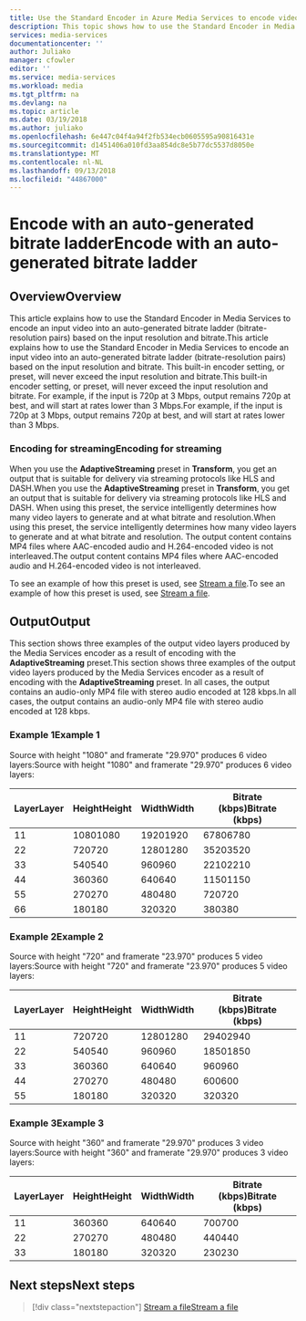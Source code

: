 ```yaml
---
title: Use the Standard Encoder in Azure Media Services to encode videos using an auto-generated bitrate ladder | Microsoft Docs
description: This topic shows how to use the Standard Encoder in Media Services to encode an input video with an auto-generated bitrate ladder, based on the input resolution and bitrate. The input resolution and bitrate will never be exceeded. For example, if the input is 720p at 3Mbps, output will remain 720p at best, and will start at rates lower than 3Mbps.
services: media-services
documentationcenter: ''
author: Juliako
manager: cfowler
editor: ''
ms.service: media-services
ms.workload: media
ms.tgt_pltfrm: na
ms.devlang: na
ms.topic: article
ms.date: 03/19/2018
ms.author: juliako
ms.openlocfilehash: 6e447c04f4a94f2fb534ecb0605595a90816431e
ms.sourcegitcommit: d1451406a010fd3aa854dc8e5b77dc5537d8050e
ms.translationtype: MT
ms.contentlocale: nl-NL
ms.lasthandoff: 09/13/2018
ms.locfileid: "44867000"
---
```

#  <a name="encode-with-an-auto-generated-bitrate-ladder"></a><span data-ttu-id="48d93-105">Encode with an auto-generated bitrate ladder</span><span class="sxs-lookup"><span data-stu-id="48d93-105">Encode with an auto-generated bitrate ladder</span></span>

## <a name="overview"></a><span data-ttu-id="48d93-106">Overview</span><span class="sxs-lookup"><span data-stu-id="48d93-106">Overview</span></span>

<span data-ttu-id="48d93-107">This article explains how to use the Standard Encoder in Media Services to encode an input video into an auto-generated bitrate ladder (bitrate-resolution pairs) based on the input resolution and bitrate.</span><span class="sxs-lookup"><span data-stu-id="48d93-107">This article explains how to use the Standard Encoder in Media Services to encode an input video into an auto-generated bitrate ladder (bitrate-resolution pairs) based on the input resolution and bitrate.</span></span> <span data-ttu-id="48d93-108">This built-in encoder setting, or preset, will never exceed the input resolution and bitrate.</span><span class="sxs-lookup"><span data-stu-id="48d93-108">This built-in encoder setting, or preset, will never exceed the input resolution and bitrate.</span></span> <span data-ttu-id="48d93-109">For example, if the input is 720p at 3 Mbps, output remains 720p at best, and will start at rates lower than 3 Mbps.</span><span class="sxs-lookup"><span data-stu-id="48d93-109">For example, if the input is 720p at 3 Mbps, output remains 720p at best, and will start at rates lower than 3 Mbps.</span></span>

### <a name="encoding-for-streaming"></a><span data-ttu-id="48d93-110">Encoding for streaming</span><span class="sxs-lookup"><span data-stu-id="48d93-110">Encoding for streaming</span></span>

<span data-ttu-id="48d93-111">When you use the **AdaptiveStreaming** preset in **Transform**, you get an output that is suitable for delivery via streaming protocols like HLS and DASH.</span><span class="sxs-lookup"><span data-stu-id="48d93-111">When you use the **AdaptiveStreaming** preset in **Transform**, you get an output that is suitable for delivery via streaming protocols like HLS and DASH.</span></span> <span data-ttu-id="48d93-112">When using this preset, the service intelligently determines how many video layers to generate and at what bitrate and resolution.</span><span class="sxs-lookup"><span data-stu-id="48d93-112">When using this preset, the service intelligently determines how many video layers to generate and at what bitrate and resolution.</span></span> <span data-ttu-id="48d93-113">The output content contains MP4 files where AAC-encoded audio and H.264-encoded video is not interleaved.</span><span class="sxs-lookup"><span data-stu-id="48d93-113">The output content contains MP4 files where AAC-encoded audio and H.264-encoded video is not interleaved.</span></span>

<span data-ttu-id="48d93-114">To see an example of how this preset is used, see [Stream a file](stream-files-dotnet-quickstart.md).</span><span class="sxs-lookup"><span data-stu-id="48d93-114">To see an example of how this preset is used, see [Stream a file](stream-files-dotnet-quickstart.md).</span></span>

## <a name="output"></a><span data-ttu-id="48d93-115">Output</span><span class="sxs-lookup"><span data-stu-id="48d93-115">Output</span></span>

<span data-ttu-id="48d93-116">This section shows three examples of the output video layers produced by the Media Services encoder as a result of encoding with the **AdaptiveStreaming** preset.</span><span class="sxs-lookup"><span data-stu-id="48d93-116">This section shows three examples of the output video layers produced by the Media Services encoder as a result of encoding with the **AdaptiveStreaming** preset.</span></span> <span data-ttu-id="48d93-117">In all cases, the output contains an audio-only MP4 file with stereo audio encoded at 128 kbps.</span><span class="sxs-lookup"><span data-stu-id="48d93-117">In all cases, the output contains an audio-only MP4 file with stereo audio encoded at 128 kbps.</span></span>

### <a name="example-1"></a><span data-ttu-id="48d93-118">Example 1</span><span class="sxs-lookup"><span data-stu-id="48d93-118">Example 1</span></span>
<span data-ttu-id="48d93-119">Source with height "1080" and framerate "29.970" produces 6 video layers:</span><span class="sxs-lookup"><span data-stu-id="48d93-119">Source with height "1080" and framerate "29.970" produces 6 video layers:</span></span>

|<span data-ttu-id="48d93-120">Layer</span><span class="sxs-lookup"><span data-stu-id="48d93-120">Layer</span></span>|<span data-ttu-id="48d93-121">Height</span><span class="sxs-lookup"><span data-stu-id="48d93-121">Height</span></span>|<span data-ttu-id="48d93-122">Width</span><span class="sxs-lookup"><span data-stu-id="48d93-122">Width</span></span>|<span data-ttu-id="48d93-123">Bitrate (kbps)</span><span class="sxs-lookup"><span data-stu-id="48d93-123">Bitrate (kbps)</span></span>|
|---|---|---|---|
|<span data-ttu-id="48d93-124">1</span><span class="sxs-lookup"><span data-stu-id="48d93-124">1</span></span>|<span data-ttu-id="48d93-125">1080</span><span class="sxs-lookup"><span data-stu-id="48d93-125">1080</span></span>|<span data-ttu-id="48d93-126">1920</span><span class="sxs-lookup"><span data-stu-id="48d93-126">1920</span></span>|<span data-ttu-id="48d93-127">6780</span><span class="sxs-lookup"><span data-stu-id="48d93-127">6780</span></span>|
|<span data-ttu-id="48d93-128">2</span><span class="sxs-lookup"><span data-stu-id="48d93-128">2</span></span>|<span data-ttu-id="48d93-129">720</span><span class="sxs-lookup"><span data-stu-id="48d93-129">720</span></span>|<span data-ttu-id="48d93-130">1280</span><span class="sxs-lookup"><span data-stu-id="48d93-130">1280</span></span>|<span data-ttu-id="48d93-131">3520</span><span class="sxs-lookup"><span data-stu-id="48d93-131">3520</span></span>|
|<span data-ttu-id="48d93-132">3</span><span class="sxs-lookup"><span data-stu-id="48d93-132">3</span></span>|<span data-ttu-id="48d93-133">540</span><span class="sxs-lookup"><span data-stu-id="48d93-133">540</span></span>|<span data-ttu-id="48d93-134">960</span><span class="sxs-lookup"><span data-stu-id="48d93-134">960</span></span>|<span data-ttu-id="48d93-135">2210</span><span class="sxs-lookup"><span data-stu-id="48d93-135">2210</span></span>|
|<span data-ttu-id="48d93-136">4</span><span class="sxs-lookup"><span data-stu-id="48d93-136">4</span></span>|<span data-ttu-id="48d93-137">360</span><span class="sxs-lookup"><span data-stu-id="48d93-137">360</span></span>|<span data-ttu-id="48d93-138">640</span><span class="sxs-lookup"><span data-stu-id="48d93-138">640</span></span>|<span data-ttu-id="48d93-139">1150</span><span class="sxs-lookup"><span data-stu-id="48d93-139">1150</span></span>|
|<span data-ttu-id="48d93-140">5</span><span class="sxs-lookup"><span data-stu-id="48d93-140">5</span></span>|<span data-ttu-id="48d93-141">270</span><span class="sxs-lookup"><span data-stu-id="48d93-141">270</span></span>|<span data-ttu-id="48d93-142">480</span><span class="sxs-lookup"><span data-stu-id="48d93-142">480</span></span>|<span data-ttu-id="48d93-143">720</span><span class="sxs-lookup"><span data-stu-id="48d93-143">720</span></span>|
|<span data-ttu-id="48d93-144">6</span><span class="sxs-lookup"><span data-stu-id="48d93-144">6</span></span>|<span data-ttu-id="48d93-145">180</span><span class="sxs-lookup"><span data-stu-id="48d93-145">180</span></span>|<span data-ttu-id="48d93-146">320</span><span class="sxs-lookup"><span data-stu-id="48d93-146">320</span></span>|<span data-ttu-id="48d93-147">380</span><span class="sxs-lookup"><span data-stu-id="48d93-147">380</span></span>|

### <a name="example-2"></a><span data-ttu-id="48d93-148">Example 2</span><span class="sxs-lookup"><span data-stu-id="48d93-148">Example 2</span></span>
<span data-ttu-id="48d93-149">Source with height "720" and framerate "23.970" produces 5 video layers:</span><span class="sxs-lookup"><span data-stu-id="48d93-149">Source with height "720" and framerate "23.970" produces 5 video layers:</span></span>

|<span data-ttu-id="48d93-150">Layer</span><span class="sxs-lookup"><span data-stu-id="48d93-150">Layer</span></span>|<span data-ttu-id="48d93-151">Height</span><span class="sxs-lookup"><span data-stu-id="48d93-151">Height</span></span>|<span data-ttu-id="48d93-152">Width</span><span class="sxs-lookup"><span data-stu-id="48d93-152">Width</span></span>|<span data-ttu-id="48d93-153">Bitrate (kbps)</span><span class="sxs-lookup"><span data-stu-id="48d93-153">Bitrate (kbps)</span></span>|
|---|---|---|---|
|<span data-ttu-id="48d93-154">1</span><span class="sxs-lookup"><span data-stu-id="48d93-154">1</span></span>|<span data-ttu-id="48d93-155">720</span><span class="sxs-lookup"><span data-stu-id="48d93-155">720</span></span>|<span data-ttu-id="48d93-156">1280</span><span class="sxs-lookup"><span data-stu-id="48d93-156">1280</span></span>|<span data-ttu-id="48d93-157">2940</span><span class="sxs-lookup"><span data-stu-id="48d93-157">2940</span></span>|
|<span data-ttu-id="48d93-158">2</span><span class="sxs-lookup"><span data-stu-id="48d93-158">2</span></span>|<span data-ttu-id="48d93-159">540</span><span class="sxs-lookup"><span data-stu-id="48d93-159">540</span></span>|<span data-ttu-id="48d93-160">960</span><span class="sxs-lookup"><span data-stu-id="48d93-160">960</span></span>|<span data-ttu-id="48d93-161">1850</span><span class="sxs-lookup"><span data-stu-id="48d93-161">1850</span></span>|
|<span data-ttu-id="48d93-162">3</span><span class="sxs-lookup"><span data-stu-id="48d93-162">3</span></span>|<span data-ttu-id="48d93-163">360</span><span class="sxs-lookup"><span data-stu-id="48d93-163">360</span></span>|<span data-ttu-id="48d93-164">640</span><span class="sxs-lookup"><span data-stu-id="48d93-164">640</span></span>|<span data-ttu-id="48d93-165">960</span><span class="sxs-lookup"><span data-stu-id="48d93-165">960</span></span>|
|<span data-ttu-id="48d93-166">4</span><span class="sxs-lookup"><span data-stu-id="48d93-166">4</span></span>|<span data-ttu-id="48d93-167">270</span><span class="sxs-lookup"><span data-stu-id="48d93-167">270</span></span>|<span data-ttu-id="48d93-168">480</span><span class="sxs-lookup"><span data-stu-id="48d93-168">480</span></span>|<span data-ttu-id="48d93-169">600</span><span class="sxs-lookup"><span data-stu-id="48d93-169">600</span></span>|
|<span data-ttu-id="48d93-170">5</span><span class="sxs-lookup"><span data-stu-id="48d93-170">5</span></span>|<span data-ttu-id="48d93-171">180</span><span class="sxs-lookup"><span data-stu-id="48d93-171">180</span></span>|<span data-ttu-id="48d93-172">320</span><span class="sxs-lookup"><span data-stu-id="48d93-172">320</span></span>|<span data-ttu-id="48d93-173">320</span><span class="sxs-lookup"><span data-stu-id="48d93-173">320</span></span>|

### <a name="example-3"></a><span data-ttu-id="48d93-174">Example 3</span><span class="sxs-lookup"><span data-stu-id="48d93-174">Example 3</span></span>
<span data-ttu-id="48d93-175">Source with height "360" and framerate "29.970" produces 3 video layers:</span><span class="sxs-lookup"><span data-stu-id="48d93-175">Source with height "360" and framerate "29.970" produces 3 video layers:</span></span>

|<span data-ttu-id="48d93-176">Layer</span><span class="sxs-lookup"><span data-stu-id="48d93-176">Layer</span></span>|<span data-ttu-id="48d93-177">Height</span><span class="sxs-lookup"><span data-stu-id="48d93-177">Height</span></span>|<span data-ttu-id="48d93-178">Width</span><span class="sxs-lookup"><span data-stu-id="48d93-178">Width</span></span>|<span data-ttu-id="48d93-179">Bitrate (kbps)</span><span class="sxs-lookup"><span data-stu-id="48d93-179">Bitrate (kbps)</span></span>|
|---|---|---|---|
|<span data-ttu-id="48d93-180">1</span><span class="sxs-lookup"><span data-stu-id="48d93-180">1</span></span>|<span data-ttu-id="48d93-181">360</span><span class="sxs-lookup"><span data-stu-id="48d93-181">360</span></span>|<span data-ttu-id="48d93-182">640</span><span class="sxs-lookup"><span data-stu-id="48d93-182">640</span></span>|<span data-ttu-id="48d93-183">700</span><span class="sxs-lookup"><span data-stu-id="48d93-183">700</span></span>|
|<span data-ttu-id="48d93-184">2</span><span class="sxs-lookup"><span data-stu-id="48d93-184">2</span></span>|<span data-ttu-id="48d93-185">270</span><span class="sxs-lookup"><span data-stu-id="48d93-185">270</span></span>|<span data-ttu-id="48d93-186">480</span><span class="sxs-lookup"><span data-stu-id="48d93-186">480</span></span>|<span data-ttu-id="48d93-187">440</span><span class="sxs-lookup"><span data-stu-id="48d93-187">440</span></span>|
|<span data-ttu-id="48d93-188">3</span><span class="sxs-lookup"><span data-stu-id="48d93-188">3</span></span>|<span data-ttu-id="48d93-189">180</span><span class="sxs-lookup"><span data-stu-id="48d93-189">180</span></span>|<span data-ttu-id="48d93-190">320</span><span class="sxs-lookup"><span data-stu-id="48d93-190">320</span></span>|<span data-ttu-id="48d93-191">230</span><span class="sxs-lookup"><span data-stu-id="48d93-191">230</span></span>|

## <a name="next-steps"></a><span data-ttu-id="48d93-192">Next steps</span><span class="sxs-lookup"><span data-stu-id="48d93-192">Next steps</span></span>

> [!div class="nextstepaction"]
> [<span data-ttu-id="48d93-193">Stream a file</span><span class="sxs-lookup"><span data-stu-id="48d93-193">Stream a file</span></span>](stream-files-dotnet-quickstart.md)
